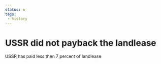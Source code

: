 ```yaml
---
status: ⚙️
tags:
 - history 
---
```

# USSR did not payback the landlease

USSR has paid less then 7 percent of landlease 